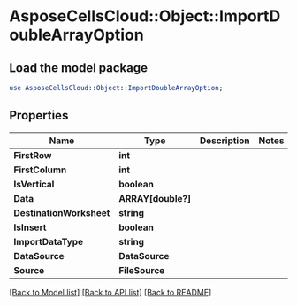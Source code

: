 # AsposeCellsCloud::Object::ImportDoubleArrayOption 

## Load the model package
```perl
use AsposeCellsCloud::Object::ImportDoubleArrayOption;
```

## Properties
Name | Type | Description | Notes
------------ | ------------- | ------------- | -------------
**FirstRow** | **int** |  |
**FirstColumn** | **int** |  |
**IsVertical** | **boolean** |  |
**Data** | **ARRAY[double?]** |  |
**DestinationWorksheet** | **string** |  |
**IsInsert** | **boolean** |  |
**ImportDataType** | **string** |  |
**DataSource** | **DataSource** |  |
**Source** | **FileSource** |  |  

[[Back to Model list]](../README.md#documentation-for-models) [[Back to API list]](../README.md#documentation-for-api-endpoints) [[Back to README]](../README.md)


